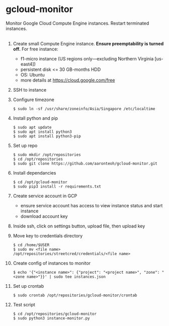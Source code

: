 # gcloud-monitor
Monitor Google Cloud Compute Engine instances. Restart terminated instances.
<br><br>
1. Create small Compute Engine instance. **Ensure preemptability is turned off.** For free instance:
    - f1-micro instance (US regions only—excluding Northern Virginia [us-east4])
    - persistent disk <= 30 GB-months HDD
    - OS: Ubuntu
    - more details at https://cloud.google.com/free

2. SSH to instance

3. Configure timezone
    ```
    $ sudo ln -sf /usr/share/zoneinfo/Asia/Singapore /etc/localtime
    ```

4. Install python and pip

    ```
    $ sudo apt update
    $ sudo apt install python3
    $ sudo apt install python3-pip
    ```

5. Set up repo
    ```
    $ sudo mkdir /opt/repositories
    $ cd /opt/repositories
    $ sudo git clone https://github.com/aaronteoh/gcloud-monitor.git
   ```
   
6. Install dependancies
    ```
    $ cd /opt/gcloud-monitor
    $ sudo pip3 install -r requirements.txt
    ```
   
7. Create service account in GCP
    - ensure service account has access to view instance status and start instance 
    - download account key

8. Inside ssh, click on settings button, upload file, then upload key

9. Move key to credentials directory
    ```
    $ cd /home/$USER
    $ sudo mv <file name> /opt/repositories/streetcred/credentials/<file name>
    ```

10. Create config of instances to monitor
    ```
    $ echo '{"<instance name>": {"project": "<project name>", "zone": "<zone name>"}}' | sudo tee instances.json
    ```

11. Set up crontab
    ```
    $ sudo crontab /opt/repositories/gcloud-monitor/crontab
    ```
12. Test script
    ```
    $ cd /opt/repositories/gcloud-monitor
    $ sudo python3 instance-monitor.py
    ```